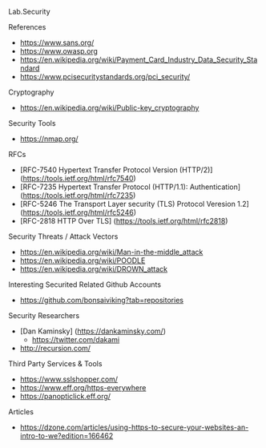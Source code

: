 Lab.Security

References
* https://www.sans.org/
* https://www.owasp.org 
* https://en.wikipedia.org/wiki/Payment_Card_Industry_Data_Security_Standard
* https://www.pcisecuritystandards.org/pci_security/ 


Cryptography
* https://en.wikipedia.org/wiki/Public-key_cryptography


Security Tools
* https://nmap.org/


RFCs
* [RFC-7540 Hypertext Transfer Protocol Version (HTTP/2)] (https://tools.ietf.org/html/rfc7540)
* [RFC-7235 Hypertext Transfer Protocol (HTTP/1.1): Authentication] (https://tools.ietf.org/html/rfc7235)
* [RFC-5246 The Transport Layer security (TLS) Protocol Veresion 1.2] (https://tools.ietf.org/html/rfc5246)
* [RFC-2818 HTTP Over TLS] (https://tools.ietf.org/html/rfc2818)


Security Threats / Attack Vectors
* https://en.wikipedia.org/wiki/Man-in-the-middle_attack
* https://en.wikipedia.org/wiki/POODLE
* https://en.wikipedia.org/wiki/DROWN_attack

Interesting Securited Related Github Accounts
* https://github.com/bonsaiviking?tab=repositories


Security Researchers
* [Dan Kaminsky] (https://dankaminsky.com/)
	* https://twitter.com/dakami
* http://recursion.com/


Third Party Services & Tools
* https://www.sslshopper.com/
* https://www.eff.org/https-everywhere
* https://panopticlick.eff.org/


Articles
* https://dzone.com/articles/using-https-to-secure-your-websites-an-intro-to-we?edition=166462


